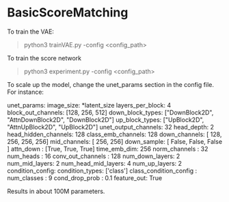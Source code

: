 # BasicScoreMatching

To train the VAE:

> python3 trainVAE.py -config <config_path>

To train the score network

> python3 experiment.py -config <config_path>

To scale up the model, change the unet_params section in the config file. For instance:

unet_params:
  image_size: *latent_size
  layers_per_block: 4
  block_out_channels: [128, 256, 512]
  down_block_types: ["DownBlock2D", "AttnDownBlock2D", "DownBlock2D"]
  up_block_types: ["UpBlock2D", "AttnUpBlock2D", "UpBlock2D"]
  unet_output_channels: 32
  head_depth: 2
  head_hidden_channels: 128
  class_emb_channels: 128
  down_channels: [ 128, 256, 256, 256]
  mid_channels: [ 256, 256]
  down_sample: [ False, False, False ]
  attn_down : [True, True, True]
  time_emb_dim: 256
  norm_channels : 32
  num_heads : 16
  conv_out_channels : 128
  num_down_layers: 2
  num_mid_layers: 2
  num_head_mid_layers: 4
  num_up_layers: 2
  condition_config:
    condition_types: ['class']
    class_condition_config :
      num_classes : 9
      cond_drop_prob : 0.1
  feature_out: True

  Results in about 100M parameters.
